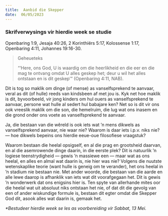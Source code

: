 ```yaml
---
title:  Aanbid die Skepper
date:  06/05/2023
---
```


### Skrifverwysings vir hierdie week se studie
Openbaring 1:9, Jesaja 40:26, 2 Korinthiërs 5:17, Kolossense 1:17, Openbaring 4:11, Johannes 19:16-30.

> <p>Geheueteks</p>
> “‘Here, ons God, U is waardig om die heerlikheid en die eer en die mag te ontvang omdat U alles geskep het; deur u wil het alles ontstaan en is dit geskep’” (Openbaring 4:11, NAB).

Dit is tog so maklik om dinge (of mense) as vanselfsprekend te aanvaar, veral as dit (of hulle) reeds van kindsbeen af met jou is. Kyk net hoe maklik is dit, byvoorbeeld, vir jong kinders om hul ouers as vanselfsprekend te aanvaar, persone wat hulle al sedert hul babajare ken? Net so is dit vir ons ook vreeslik maklik om die son, die hemelruim, die lug wat ons inasem en die grond onder ons voete as vanselfsprekend te aanvaar.

Ja, die bestaan van die wêreld is ook iets wat ’n mens dikwels as vanselfsprekend aanvaar, nie waar nie? Waarom is daar iets i.p.v. niks nie? — hoe dikwels bepeins ons hierdie eeue-oue filosofiese vraagstuk?

Waarom bestaan die heelal opsigself, en al die prag en grootsheid daarvan, en al die asemrowende dinge daarin, in die eerste plek? Dit is natuurlik ’n logiese teenstrydigheid — gewis ’n massiewe een — maar wat as ons heelal, en alles en almal wat daarin is, nie hier was nie? Volgens die nuutste wetenskaplike teorie (want hulle is geneig om te verander), het ons heelal in ’n stadium nie bestaan nie. Met ander woorde, die bestaan van die aarde en alle lewe daarop is afhanklik van iets wat dit voorafgegaan het. Dit is gewis ’n wonderwerk dat ons enigsins hier is. Ten spyte van allerhande mites oor die heelal wat uit absoluut niks ontstaan het nie, of dat dit die gevolg van een of ander wiskundige formule is, bestaan dit egter omdat die Skepper God dit, asook alles wat daarin is, gemaak het.

_*Bestudeer hierdie week se les as voorbereiding vir Sabbat, 13 Mei._